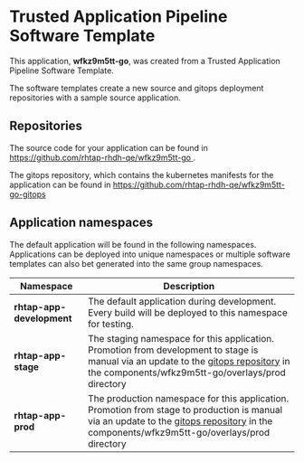 # Trusted Application Pipeline Software Template

This application, **wfkz9m5tt-go**, was created from a Trusted Application Pipeline Software Template.

The software templates create a new source and gitops deployment repositories with a sample source application. 

## Repositories

The source code for your application can be found in [https://github.com/rhtap-rhdh-qe/wfkz9m5tt-go ](https://github.com/rhtap-rhdh-qe/wfkz9m5tt-go ).
 
The gitops repository, which contains the kubernetes manifests for the application can be found in 
[https://github.com/rhtap-rhdh-qe/wfkz9m5tt-go-gitops ](https://github.com/rhtap-rhdh-qe/wfkz9m5tt-go-gitops ) 

## Application namespaces 

The default application will be found in the following namespaces. Applications can be deployed into unique namespaces or multiple software templates can also bet generated into the same group namespaces.  

|  Namespace   |  Description   |  
| -------- | -------- |   
| **rhtap-app-development** | The default application during development. Every build will be deployed to this namespace for testing. | 
| **rhtap-app-stage** | The staging namespace for this application. Promotion from development to stage is manual via an update to the [gitops repository](https://github.com/rhtap-rhdh-qe/wfkz9m5tt-go-gitops ) in the components/wfkz9m5tt-go/overlays/prod directory |  
| **rhtap-app-prod** | The production namespace for this application. Promotion from stage to production is manual via an update to the [gitops repository](https://github.com/rhtap-rhdh-qe/wfkz9m5tt-go-gitops ) in the components/wfkz9m5tt-go/overlays/prod directory | 